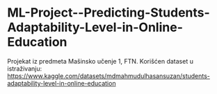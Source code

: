 # ML-Project--Predicting-Students-Adaptability-Level-in-Online-Education
Projekat iz predmeta Mašinsko učenje 1, FTN.
Korišćen dataset u istraživanju: https://www.kaggle.com/datasets/mdmahmudulhasansuzan/students-adaptability-level-in-online-education
